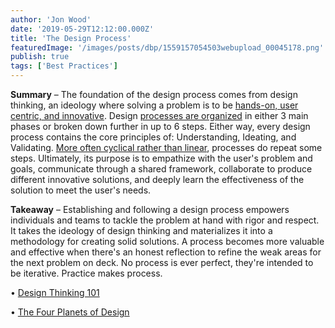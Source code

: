 ```yaml
---
author: 'Jon Wood'
date: '2019-05-29T12:12:00.000Z'
title: 'The Design Process'
featuredImage: '/images/posts/dbp/1559157054503webupload_00045178.png'
publish: true
tags: ['Best Practices']
---
```


**Summary** – The foundation of the design process comes from design thinking, an ideology where solving a problem is to be [hands-on, user centric, and innovative](https://www.nngroup.com/articles/design-thinking/). Design [processes are organized](https://media.nngroup.com/media/editor/2016/07/29/designthinking_illustration_final-01-01.png) in either 3 main phases or broken down further in up to 6 steps. Either way, every design process contains the core principles of: Understanding, Ideating, and Validating. [More often cyclical rather than linear](https://media.nngroup.com/media/editor/2016/07/25/designthinking_illustration_final2-02.png), processes do repeat some steps. Ultimately, its purpose is to empathize with the user's problem and goals, communicate through a shared framework, collaborate to produce different innovative solutions, and deeply learn the effectiveness of the solution to meet the user's needs.

**Takeaway** – Establishing and following a design process empowers individuals and teams to tackle the problem at hand with rigor and respect. It takes the ideology of design thinking and materializes it into a methodology for creating solid solutions. A process becomes more valuable and effective when there's an honest reflection to refine the weak areas for the next problem on deck. No process is ever perfect, they're intended to be iterative. Practice makes process.

• [Design Thinking 101](https://www.nngroup.com/articles/design-thinking/)

• [The Four Planets of Design](https://automattic.design/2019/03/03/the-four-planets-of-design/)
